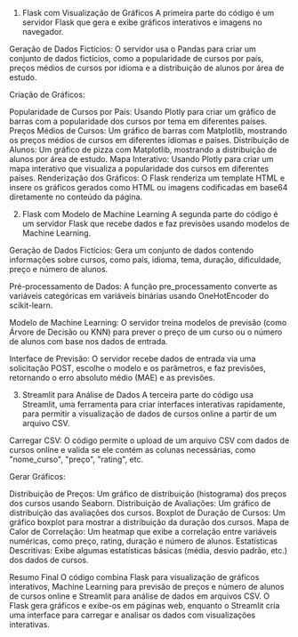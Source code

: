 1. Flask com Visualização de Gráficos
A primeira parte do código é um servidor Flask que gera e exibe gráficos interativos e imagens no navegador.

Geração de Dados Fictícios: O servidor usa o Pandas para criar um conjunto de dados fictícios, como a popularidade de cursos por país, preços médios de cursos por idioma e a distribuição de alunos por área de estudo.

Criação de Gráficos:

Popularidade de Cursos por País: Usando Plotly para criar um gráfico de barras com a popularidade dos cursos por tema em diferentes países.
Preços Médios de Cursos: Um gráfico de barras com Matplotlib, mostrando os preços médios de cursos em diferentes idiomas e países.
Distribuição de Alunos: Um gráfico de pizza com Matplotlib, mostrando a distribuição de alunos por área de estudo.
Mapa Interativo: Usando Plotly para criar um mapa interativo que visualiza a popularidade dos cursos em diferentes países.
Renderização dos Gráficos: O Flask renderiza um template HTML e insere os gráficos gerados como HTML ou imagens codificadas em base64 diretamente no conteúdo da página.

2. Flask com Modelo de Machine Learning
A segunda parte do código é um servidor Flask que recebe dados e faz previsões usando modelos de Machine Learning.

Geração de Dados Fictícios: Gera um conjunto de dados contendo informações sobre cursos, como país, idioma, tema, duração, dificuldade, preço e número de alunos.

Pré-processamento de Dados: A função pre_processamento converte as variáveis categóricas em variáveis binárias usando OneHotEncoder do scikit-learn.

Modelo de Machine Learning: O servidor treina modelos de previsão (como Árvore de Decisão ou KNN) para prever o preço de um curso ou o número de alunos com base nos dados de entrada.

Interface de Previsão: O servidor recebe dados de entrada via uma solicitação POST, escolhe o modelo e os parâmetros, e faz previsões, retornando o erro absoluto médio (MAE) e as previsões.

3. Streamlit para Análise de Dados
A terceira parte do código usa Streamlit, uma ferramenta para criar interfaces interativas rapidamente, para permitir a visualização de dados de cursos online a partir de um arquivo CSV.

Carregar CSV: O código permite o upload de um arquivo CSV com dados de cursos online e valida se ele contém as colunas necessárias, como "nome_curso", "preço", "rating", etc.

Gerar Gráficos:

Distribuição de Preços: Um gráfico de distribuição (histograma) dos preços dos cursos usando Seaborn.
Distribuição de Avaliações: Um gráfico de distribuição das avaliações dos cursos.
Boxplot de Duração de Cursos: Um gráfico boxplot para mostrar a distribuição da duração dos cursos.
Mapa de Calor de Correlação: Um heatmap que exibe a correlação entre variáveis numéricas, como preço, rating, duração e número de alunos.
Estatísticas Descritivas: Exibe algumas estatísticas básicas (média, desvio padrão, etc.) dos dados de cursos.

Resumo Final
O código combina Flask para visualização de gráficos interativos, Machine Learning para previsão de preços e número de alunos de cursos online e Streamlit para análise de dados em arquivos CSV. O Flask gera gráficos e exibe-os em páginas web, enquanto o Streamlit cria uma interface para carregar e analisar os dados com visualizações interativas.
